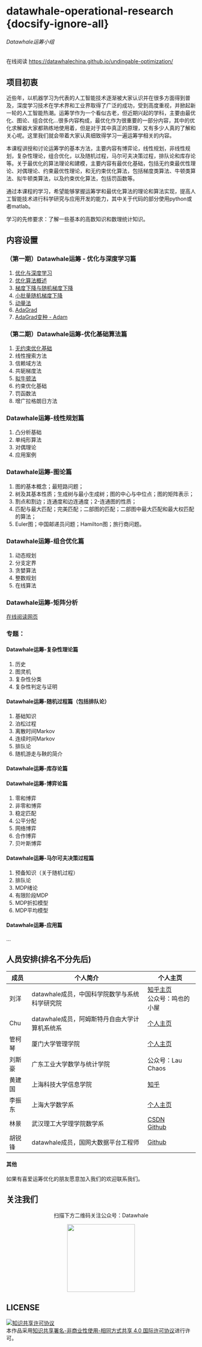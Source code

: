 # datawhale-operational-research {docsify-ignore-all}
###### Datawhale运筹小组

在线阅读 https://datawhalechina.github.io/undingable-optimization/

## 项目初衷

近些年，以机器学习为代表的人工智能技术逐渐被大家认识并在很多方面得到普及，深度学习技术在学术界和工业界取得了广泛的成功，受到高度重视，并掀起新一轮的人工智能热潮。运筹学作为一个看似古老，但近期兴起的学科，主要由最优化、图论、组合优化...很多内容构成，最优化作为很重要的一部分内容，其中的优化求解器大家都熟练地使用着，但是对于其中真正的原理，又有多少人真的了解和关心呢。这里我们就会带着大家认真细致得学习一遍运筹学相关的内容。

本课程讲授和讨论运筹学的基本方法，主要内容有博弈论，线性规划，非线性规划，复杂性理论，组合优化，以及随机过程，马尔可夫决策过程，排队论和库存论等。关于最优化的算法理论和建模，主要内容有最优化基础，包括无约束最优性理论、对偶理论、约束最优性理论，和无约束优化算法，包括梯度类算法、牛顿类算法、拟牛顿类算法，以及约束优化算法，包括罚函数等。

通过本课程的学习，希望能够掌握运筹学和最优化算法的理论和算法实现，提高人工智能技术进行科学研究与应用开发的能力，其中关于代码的部分使用python或者matlab。

学习的先修要求：了解一些基本的高数知识和数理统计知识。



## 内容设置

### （第一期）Datawhale运筹 - 优化与深度学习篇

1. [优化与深度学习](./第一期/Chapter1.优化与深度学习.md)
2. [优化算法概述](./第一期/Chapter2.优化算法概述.md)
3. [梯度下降与随机梯度下降](./第一期/Chapter3.梯度下降与随机梯度下降.md)
4. [小批量随机梯度下降](./第一期/Chapter4.MBGD.md)
5. [动量法](./第一期/Chapter5.Momentum.md)
6. [AdaGrad](./第一期/Chapter6.AdaGrad.md)
7. [AdaGrad变种 - Adam](./第一期/Chapter7.Adam.md)



### （第二期）Datawhale运筹-优化基础算法篇

1. [无约束优化基础](./第二期/无约束优化基础.md)
2. 线性搜索方法
3. 信赖域方法
4. 共轭梯度法
5. [拟牛顿法](./第二期/拟牛顿法.md)
6. 约束优化基础
7. 罚函数法
8. 增广拉格朗日方法



### Datawhale运筹-线性规划篇

1. 凸分析基础
2. 单纯形算法
3. 对偶理论
4. 应用案例



### Datawhale运筹-图论篇

1. 图的基本概念；最短路问题；
2. 树及其基本性质；生成树与最小生成树；图的中心与中位点；图的矩阵表示；
3. 割点和割边；连通度和边连通度；2-连通图的性质；
4. 匹配与最大匹配；完美匹配；二部图的匹配；二部图中最大匹配和最大权匹配的算法；
5. Euler图；中国邮递员问题；Hamilton图；旅行商问题。



### Datawhale运筹-组合优化篇

1. 动态规划
2. 分支定界
3. 贪婪算法
4. 整数规划
5. 在线算法



### Datawhale运筹-矩阵分析

[在线阅读网页](https://liu-yang-maker.github.io/matrix-analysis/)



### 专题：

#### Datawhale运筹-复杂性理论篇

1. 历史
2. 图灵机
3. 复杂性分类
4. 复杂性判定与证明

#### Datawhale运筹-随机过程篇（包括排队论）

1. 基础知识
2. 泊松过程
3. 离散时间Markov 
4. 连续时间Markov
5. 排队论
6. 随机游走与鞅的简介



#### Datawhale运筹-库存论篇



#### Datawhale运筹-博弈论篇

1. 零和博弈
2. 非零和博弈
3. 稳定匹配
4. 公平分配
5. 网络博弈
6. 合作博弈
7. 贝叶斯博弈



#### Datawhale运筹-马尔可夫决策过程篇

1. 预备知识（关于随机过程）
2. 排队论
3. MDP绪论
4. 有限阶段MDP
5. MDP折扣模型
6. MDP平均模型



#### Datawhale运筹-应用篇

...



## 人员安排(排名不分先后)

| 成员   | 个人简介                                      | 个人主页                                                     |
| ------ | --------------------------------------------- | ------------------------------------------------------------ |
| 刘洋   | datawhale成员，中国科学院数学与系统科学研究院 | [知乎主页](https://www.zhihu.com/people/ming-ren-19-34)<br />公众号：鸣也的小屋 |
| Chu    | datawhale成员，阿姆斯特丹自由大学计算机系统系 | [个人主页](http://www.chuxiaoyu.cn)                          |
| 管柯琴 | 厦门大学管理学院                              | [个人主页](https://www.yangsuoly.com/)                       |
| 刘斯豪 | 广东工业大学数学与统计学院                    | 公众号：Lau Chaos                                            |
| 黄建国 | 上海科技大学信息学院                          | [知乎](https://www.zhihu.com/people/ding-jian-cai-niao-91)   |
| 李振东 | 上海大学数学系                                | [个人主页](dmax13.ltd)                                       |
| 林景   | 武汉理工大学理学院数学系                      | [CSDN](https://blog.csdn.net/linjing_zyq)<br />[Github](https://github.com/linjing-lab) |
| 胡锐锋 | datawhale成员，国网大数据平台工程师           | [Github](https://github.com/Relph1119)                       |

#### 其他

如果有喜爱运筹优化的朋友愿意加入我们的欢迎联系我们。



## 关注我们

<div align=center>
<p>扫描下方二维码关注公众号：Datawhale</p>
<img src="https://raw.githubusercontent.com/datawhalechina/pumpkin-book/master/res/qrcode.jpeg" width = "180" height = "180">
</div>

## LICENSE

<a rel="license" href="http://creativecommons.org/licenses/by-nc-sa/4.0/"><img alt="知识共享许可协议" style="border-width:0" src="https://img.shields.io/badge/license-CC%20BY--NC--SA%204.0-lightgrey" /></a><br />本作品采用<a rel="license" href="http://creativecommons.org/licenses/by-nc-sa/4.0/">知识共享署名-非商业性使用-相同方式共享 4.0 国际许可协议</a>进行许可。
